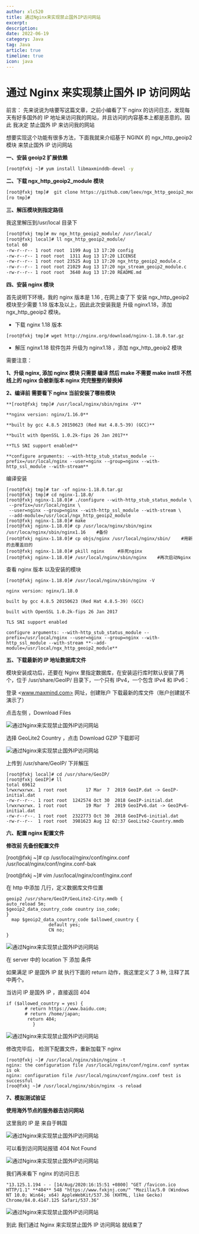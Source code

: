 ```yaml
---
author: xlc520
title: 通过Nginx来实现禁止国外IP访问网站
excerpt: 
description: 
date: 2022-06-19
category: Java
tag: Java
article: true
timeline: true
icon: java
---
```


# 通过 Nginx 来实现禁止国外 IP 访问网站

前言： 先来说说为啥要写这篇文章，之前小编看了下 nginx 的访问日志，发现每天有好多国外的 IP 地址来访问我的网站，并且访问的内容基本上都是恶意的。因此
我决定 禁止国外 IP 来访问我的网站

想要实现这个功能有很多方法，下面我就来介绍基于 NGINX 的 ngx_http_geoip2 模块 来禁止国外 IP 访问网站

**一、安装 geoip2 扩展依赖**

```sh
[root@fxkj ~]# yum install libmaxminddb-devel -y
```

**二、下载 ngx_http_geoip2_module 模块**

```sh
[root@fxkj tmp]#  git clone https://github.com/leev/ngx_http_geoip2_module.git
[ro tmp]# 
```

**三、解压模块到指定路径**

我这里解压到/usr/local 目录下

```sh
[root@fxkj tmp]# mv ngx_http_geoip2_module/ /usr/local/
[root@fxkj local]# ll ngx_http_geoip2_module/
total 60
-rw-r--r-- 1 root root  1199 Aug 13 17:20 config
-rw-r--r-- 1 root root  1311 Aug 13 17:20 LICENSE
-rw-r--r-- 1 root root 23525 Aug 13 17:20 ngx_http_geoip2_module.c
-rw-r--r-- 1 root root 21029 Aug 13 17:20 ngx_stream_geoip2_module.c
-rw-r--r-- 1 root root  3640 Aug 13 17:20 README.md
```

**四、安装 nginx 模块**

首先说明下环境，我的 nginx 版本是 1.16 , 在网上查了下 安装 ngx_http_geoip2 模块至少需要 1.18 版本及以上，因此此次安装我是
升级 nginx1.18，添加 ngx_http_geoip2 模块。

- 下载 nginx 1.18 版本

```plain
[root@fxkj tmp]# wget http://nginx.org/download/nginx-1.18.0.tar.gz
```

- 解压 nginx1.18 软件包并 升级为 nginx1.18 ，添加 ngx_http_geoip2 模块

需要注意：

**1、升级 nginx, 添加 nginx 模块 只需要 编译 然后 make
不需要 make instll 不然线上的 nginx 会被新版本 nginx 完完整整的替换掉**

**2、编译前 需要看下 nginx 当前安装了哪些模块**

```shell
**[root@fxkj tmp]# /usr/local/nginx/sbin/nginx -V**

**nginx version: nginx/1.16.0**

**built by gcc 4.8.5 20150623 (Red Hat 4.8.5-39) (GCC)**

**built with OpenSSL 1.0.2k-fips 26 Jan 2017**

**TLS SNI support enabled**

**configure arguments: --with-http_stub_status_module --prefix=/usr/local/nginx --user=nginx --group=nginx --with-http_ssl_module --with-stream**
```

编译安装

```shell
[root@fxkj tmp]# tar -xf nginx-1.18.0.tar.gz 
[root@fxkj tmp]# cd nginx-1.18.0/
[root@fxkj nginx-1.18.0]# ./configure --with-http_stub_status_module \
 --prefix=/usr/local/nginx \
 --user=nginx --group=nginx --with-http_ssl_module --with-stream \
 --add-module=/usr/local/ngx_http_geoip2_module
[root@fxkj nginx-1.18.0]# make
[root@fxkj nginx-1.18.0]# cp /usr/loca/nginx/sbin/nginx /usr/loca/nginx/sbin/nginx1.16    #备份
[root@fxkj nginx-1.18.0]# cp objs/nginx /usr/local/nginx/sbin/    #用新的去覆盖旧的
[root@fxkj nginx-1.18.0]# pkill nginx     #杀死nginx
[root@fxkj nginx-1.18.0]# /usr/local/nginx/sbin/nginx    #再次启动Nginx
```

查看 nginx 版本 以及安装的模块

```shell
[root@fxkj nginx-1.18.0]# /usr/local/nginx/sbin/nginx -V

nginx version: nginx/1.18.0

built by gcc 4.8.5 20150623 (Red Hat 4.8.5-39) (GCC)

built with OpenSSL 1.0.2k-fips 26 Jan 2017

TLS SNI support enabled

configure arguments: --with-http_stub_status_module --prefix=/usr/local/nginx --user=nginx --group=nginx --with-http_ssl_module --with-stream **--add-module=/usr/local/ngx_http_geoip2_module**
```

**五、下载最新的 IP 地址数据库文件**

模块安装成功后，还要在 Nginx 里指定数据库，在安装运行库时默认安装了两个，位于 /usr/share/GeoIP/ 目录下，一个只有 IPv4，一个包含
IPv4 和 IPv6：

登录 <www.maxmind.com> 网址，创建账户 下载最新的库文件（账户创建就不演示了）

点击左侧 ，Download Files

![通过Nginx来实现禁止国外IP访问网站](https://bitbucket.org/xlc520/blogasset/raw/main/images3/a965a80a0e354dde96ba5fa1091cf86f.png)

选择 GeoLite2 Country ，点击 Download GZIP 下载即可

![通过Nginx来实现禁止国外IP访问网站](https://bitbucket.org/xlc520/blogasset/raw/main/images3/c3e087baa970419593541115de1ad8be.png)

上传到 /usr/share/GeoIP/ 下并解压

```shell
[root@fxkj local]# cd /usr/share/GeoIP/
[root@fxkj GeoIP]# ll
total 69612
lrwxrwxrwx. 1 root root       17 Mar  7  2019 GeoIP.dat -> GeoIP-initial.dat
-rw-r--r--. 1 root root  1242574 Oct 30  2018 GeoIP-initial.dat
lrwxrwxrwx. 1 root root       19 Mar  7  2019 GeoIPv6.dat -> GeoIPv6-initial.dat
-rw-r--r--. 1 root root  2322773 Oct 30  2018 GeoIPv6-initial.dat
-rw-r--r--  1 root root  3981623 Aug 12 02:37 GeoLite2-Country.mmdb
```

**六、配置 nginx 配置文件**

**修改前 先备份配置文件**

[root@fxkj ~]# cp /usr/local/nginx/conf/nginx.conf /usr/local/nginx/conf/nginx.conf-bak

[root@fxkj ~]# vim /usr/local/nginx/conf/nginx.conf

在 http 中添加 几行，定义数据库文件位置

```shell
geoip2 /usr/share/GeoIP/GeoLite2-City.mmdb {
auto_reload 5m;
$geoip2_data_country_code country iso_code;
}
  map $geoip2_data_country_code $allowed_country {
                default yes;
                CN no;
}
```

![通过Nginx来实现禁止国外IP访问网站](https://bitbucket.org/xlc520/blogasset/raw/main/images3/bfc6d7c990cf41b08b13280b8ee9f0e8.png)

在 server 中的 location 下 添加 条件

如果满足 IP 是国外 IP 就 执行下面的 return 动作，我这里定义了 3 种, 注释了其中两个。

当访问 IP 是国外 IP ，直接返回 404

```shell
if ($allowed_country = yes) {
       # return https://www.baidu.com;
       # return /home/japan;
        return 404;
          }
```

![通过Nginx来实现禁止国外IP访问网站](https://bitbucket.org/xlc520/blogasset/raw/main/images3/58effbcb1b4d4422b637a238d8371051.png)

修改完毕后， 检测下配置文件，重新加载下 nginx

```shell
[root@fxkj ~]# /usr/local/nginx/sbin/nginx -t
nginx: the configuration file /usr/local/nginx/conf/nginx.conf syntax is ok
nginx: configuration file /usr/local/nginx/conf/nginx.conf test is successful
[roo@fxkj ~]# /usr/local/nginx/sbin/nginx -s reload
```

**7、模拟测试验证**

**使用海外节点的服务器去访问网站**

这里我的 IP 是 来自于韩国

![通过Nginx来实现禁止国外IP访问网站](https://bitbucket.org/xlc520/blogasset/raw/main/images3/fca231769f3c40458a321bdca7c356f1.png)

可以看到访问网站报错 404 Not Found

![通过Nginx来实现禁止国外IP访问网站](https://bitbucket.org/xlc520/blogasset/raw/main/images3/ac732b838fd84cf9a1ba52a27c13d76d.png)

我们再来看下 nginx 的访问日志

```shell
"13.125.1.194 - - [14/Aug/2020:16:15:51 +0800] "GET /favicon.ico HTTP/1.1" **404** 548 "https://www.fxkjnj.com/" "Mozilla/5.0 (Windows NT 10.0; Win64; x64) AppleWebKit/537.36 (KHTML, like Gecko) Chrome/84.0.4147.125 Safari/537.36"
```

![通过Nginx来实现禁止国外IP访问网站](https://bitbucket.org/xlc520/blogasset/raw/main/images3/e74537e1a7b4476098d4e68a38203704.png)

到此 我们通过 Nginx 来实现禁止国外 IP 访问网站 就结束了
